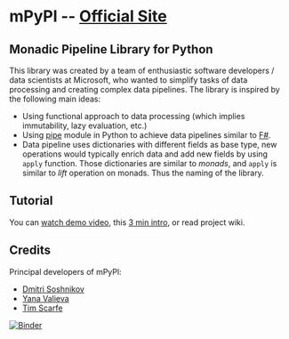 # mPyPl -- [Official Site](http://shwars.github.io/mPyPl)

## Monadic Pipeline Library for Python

This library was created by a team of enthusiastic software developers / data scientists at Microsoft, who
wanted to simplify tasks of data processing and creating complex data pipelines. The library is inspired
by the following main ideas:

 * Using functional approach to data processing (which implies immutability, lazy evaluation, etc.) 
 * Using [pipe](https://github.com/JulienPalard/Pipe) module in Python to achieve data pipelines similar to 
   [F#](http://fsharp.org).
 * Data pipeline uses dictionaries with different fields as base type, new operations would typically enrich data and add 
   new fields by using `apply` function. Those dictionaries are similar to *monads*, and `apply` is similar to *lift* operation
   on monads. Thus the naming of the library.

## Tutorial

You can [watch demo video](https://www.youtube.com/watch?v=EI1ZYZPcQyI), this [3 min intro](https://youtu.be/F1c_qQC4Wlw), or read project wiki.
   
## Credits

Principal developers of mPyPl:

 * [Dmitri Soshnikov](https://github.com/shwars)
 * [Yana Valieva](https://github.com/vJenny)
 * [Tim Scarfe](https://github.com/ecsplendid)
 
[![Binder](https://mybinder.org/badge_logo.svg)](https://mybinder.org/v2/gh/shwars/mPyPl/master)
